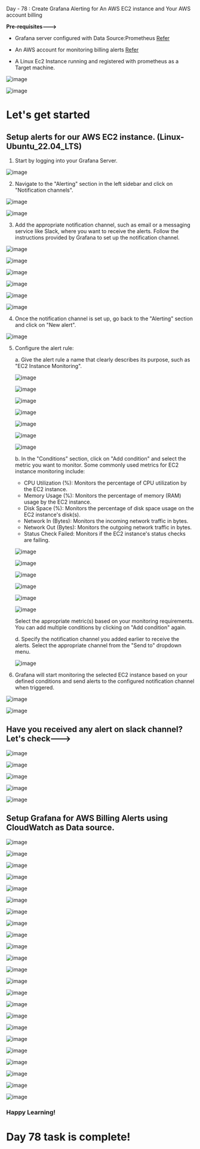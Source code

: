 Day - 78 : Create Grafana Alerting for An AWS EC2 instance and Your AWS account billing

**Pre-requisites--->**

- Grafana server configured with Data Source:Prometheus [Refer](https://90daysofdevopschallenge.hashnode.dev/day74-90daysofdevops-challenge-tws)

- An AWS account for monitoring billing alerts [Refer](https://aws.amazon.com/free/?trk=17a47518-9bfe-4f1e-a67f-42bdd19264e5&sc_channel=ps&ef_id=CjwKCAjw44mlBhAQEiwAqP3eVtVUav8CKJEQyq5uKDZ1DwpoeOBuYMAGE5TKBwgV8b6AnRWkjuP6-BoCPZMQAvD_BwE:G:s&s_kwcid=AL!4422!3!525855180410!p!!g!!amazon%20web%20server!13385427590!122597168825&all-free-tier.sort-by=item.additionalFields.SortRank&all-free-tier.sort-order=asc&awsf.Free%20Tier%20Types=*all&awsf.Free%20Tier%20Categories=*all)

- A Linux Ec2 Instance running and registered with prometheus as a Target machine.

![image](https://github.com/Chaitannyaa/90DaysOfDevOps/assets/117350787/5ba991d6-abef-40f7-8074-cf90fb6e1b20)

![image](https://github.com/Chaitannyaa/90DaysOfDevOps/assets/117350787/8c92379c-a572-466d-ab30-b779b1a4d388)

# Let's get started 

## Setup alerts for our AWS EC2 instance. (Linux-Ubuntu_22.04_LTS)

1. Start by logging into your Grafana Server.

![image](https://github.com/Chaitannyaa/90DaysOfDevOps/assets/117350787/25956352-27ec-4a49-9279-d416bb9616fa)

2. Navigate to the "Alerting" section in the left sidebar and click on "Notification channels".

![image](https://github.com/Chaitannyaa/90DaysOfDevOps/assets/117350787/65edd7d0-f7bf-4cab-a78e-4772be1f9acd)

![image](https://github.com/Chaitannyaa/90DaysOfDevOps/assets/117350787/27f33d9a-09db-4036-9baf-0c87922cb28f)

3. Add the appropriate notification channel, such as email or a messaging service like Slack, where you want to receive the alerts. Follow the instructions provided by Grafana to set up the notification channel.

![image](https://github.com/Chaitannyaa/90DaysOfDevOps/assets/117350787/c053294a-a424-41dd-a9d4-2338ff69d2ec)

![image](https://github.com/Chaitannyaa/90DaysOfDevOps/assets/117350787/cbe6601e-94f1-4c0f-940c-3d638063c700)

![image](https://github.com/Chaitannyaa/90DaysOfDevOps/assets/117350787/c14e3e35-60e7-43e5-9091-faa48d8b9c8f)

![image](https://github.com/Chaitannyaa/90DaysOfDevOps/assets/117350787/c88ab857-e554-4b72-9331-c831629ba2af)

![image](https://github.com/Chaitannyaa/90DaysOfDevOps/assets/117350787/4a6ef6d4-dfab-4db4-8877-3c0e972a0b1e)

![image](https://github.com/Chaitannyaa/90DaysOfDevOps/assets/117350787/ea6f5721-a3df-47a1-9977-5b51f2a88bfe)

4. Once the notification channel is set up, go back to the "Alerting" section and click on "New alert".

![image](https://github.com/Chaitannyaa/90DaysOfDevOps/assets/117350787/c74bea6a-790b-4101-b1f2-8f2253b1ef18)

5. Configure the alert rule:

   a. Give the alert rule a name that clearly describes its purpose, such as "EC2 Instance Monitoring".

   ![image](https://github.com/Chaitannyaa/90DaysOfDevOps/assets/117350787/e60603ca-c3eb-475b-9542-5f4c420453c4)

   ![image](https://github.com/Chaitannyaa/90DaysOfDevOps/assets/117350787/f9e83c55-1584-49db-ab08-82e805792011)

   ![image](https://github.com/Chaitannyaa/90DaysOfDevOps/assets/117350787/edf06034-cd64-4852-8ce8-ca36fef4f417)

   ![image](https://github.com/Chaitannyaa/90DaysOfDevOps/assets/117350787/c024c785-3d4f-4ad1-9db2-19a9e05b9476)

   ![image](https://github.com/Chaitannyaa/90DaysOfDevOps/assets/117350787/d5c4421d-c28b-4259-a75f-41fc43edcd65)

   ![image](https://github.com/Chaitannyaa/90DaysOfDevOps/assets/117350787/d9c67e37-0cb7-404b-aafe-d4369a742822)

   ![image](https://github.com/Chaitannyaa/90DaysOfDevOps/assets/117350787/539efd44-3719-44be-a7ce-f1a11903bee0)

   b. In the "Conditions" section, click on "Add condition" and select the metric you want to monitor. Some commonly used metrics for EC2 instance monitoring include:

      - CPU Utilization (%): Monitors the percentage of CPU utilization by the EC2 instance.
      - Memory Usage (%): Monitors the percentage of memory (RAM) usage by the EC2 instance.
      - Disk Space (%): Monitors the percentage of disk space usage on the EC2 instance's disk(s).
      - Network In (Bytes): Monitors the incoming network traffic in bytes.
      - Network Out (Bytes): Monitors the outgoing network traffic in bytes.
      - Status Check Failed: Monitors if the EC2 instance's status checks are failing.

   ![image](https://github.com/Chaitannyaa/90DaysOfDevOps/assets/117350787/c9686b1c-13c0-4539-8b24-e94df6da8814)

   ![image](https://github.com/Chaitannyaa/90DaysOfDevOps/assets/117350787/0845e1f5-f5d1-4d70-a88f-1703685d80c8)

   ![image](https://github.com/Chaitannyaa/90DaysOfDevOps/assets/117350787/f04b9d92-2d54-4bb1-a96b-1f994907ddbe)

   ![image](https://github.com/Chaitannyaa/90DaysOfDevOps/assets/117350787/781d8784-4659-4ac7-9024-660bad465db2)

   ![image](https://github.com/Chaitannyaa/90DaysOfDevOps/assets/117350787/31c1228e-c5e0-4cdc-9cd2-8c9333d9496f)

   ![image](https://github.com/Chaitannyaa/90DaysOfDevOps/assets/117350787/81019f60-1dc1-4036-8870-4d374ce3fe0c)

   Select the appropriate metric(s) based on your monitoring requirements. You can add multiple conditions by clicking on "Add condition" again.

   d. Specify the notification channel you added earlier to receive the alerts. Select the appropriate channel from the "Send to" dropdown menu.

   ![image](https://github.com/Chaitannyaa/90DaysOfDevOps/assets/117350787/57f7993b-4cab-481c-8486-5dcd6e959f63)

6. Grafana will start monitoring the selected EC2 instance based on your defined conditions and send alerts to the configured notification channel when triggered.

![image](https://github.com/Chaitannyaa/90DaysOfDevOps/assets/117350787/e76b9dd8-3cba-4182-a3ce-2bb67ab51b43)

![image](https://github.com/Chaitannyaa/90DaysOfDevOps/assets/117350787/b7940d78-b129-4e10-afca-04693f65f7a8)

## Have you received any alert on slack channel? Let's check--->

![image](https://github.com/Chaitannyaa/90DaysOfDevOps/assets/117350787/3c1a853d-c041-4684-9607-c578792a79cb)

![image](https://github.com/Chaitannyaa/90DaysOfDevOps/assets/117350787/e4e68ca2-cb1c-4472-be32-ce3a42d1b0c3)

![image](https://github.com/Chaitannyaa/90DaysOfDevOps/assets/117350787/a8d2ae02-6776-40db-bfc0-94bdca485562)

![image](https://github.com/Chaitannyaa/90DaysOfDevOps/assets/117350787/b978aac3-1de0-404b-b65a-8e3bbc384072)

![image](https://github.com/Chaitannyaa/90DaysOfDevOps/assets/117350787/41ccd78d-52e3-46d3-b1ea-89fa532dad41)

## Setup Grafana for AWS Billing Alerts using CloudWatch as Data source.

![image](https://github.com/Chaitannyaa/90DaysOfDevOps/assets/117350787/a83df5da-1ba7-413a-bc66-09324a03b11d)

![image](https://github.com/Chaitannyaa/90DaysOfDevOps/assets/117350787/290b61e5-051d-4147-9d64-4b317b568b3f)

![image](https://github.com/Chaitannyaa/90DaysOfDevOps/assets/117350787/ab0a3407-3eda-4278-99c9-5332e889ad6e)

![image](https://github.com/Chaitannyaa/90DaysOfDevOps/assets/117350787/f7ed8719-c4e4-44e2-a4c8-6ca1ef933ba2)

![image](https://github.com/Chaitannyaa/90DaysOfDevOps/assets/117350787/87fcb410-b017-44ad-ac4b-f07121efddb6)

![image](https://github.com/Chaitannyaa/90DaysOfDevOps/assets/117350787/7e9e5069-ea7a-4085-abcb-39054f1053c7)

![image](https://github.com/Chaitannyaa/90DaysOfDevOps/assets/117350787/73fafa0c-9dba-42aa-a110-db7e59a0e9fa)

![image](https://github.com/Chaitannyaa/90DaysOfDevOps/assets/117350787/e0136298-fd9e-4cbd-a54f-de2426cb5553)

![image](https://github.com/Chaitannyaa/90DaysOfDevOps/assets/117350787/111b55f0-98d3-44e4-aa22-06de0a8cdb9d)

![image](https://github.com/Chaitannyaa/90DaysOfDevOps/assets/117350787/f962cbcc-f545-42ed-8d85-e6a299a57c8e)

![image](https://github.com/Chaitannyaa/90DaysOfDevOps/assets/117350787/88d67f5b-0a55-48c0-898a-f44b72535418)

![image](https://github.com/Chaitannyaa/90DaysOfDevOps/assets/117350787/d4e8ca33-d26a-491f-b89b-d46c3be917f8)

![image](https://github.com/Chaitannyaa/90DaysOfDevOps/assets/117350787/315a2d7d-1ec9-46d4-943c-339b30270135)

![image](https://github.com/Chaitannyaa/90DaysOfDevOps/assets/117350787/5453a851-19f7-486a-ae6c-5b455274cffa)

![image](https://github.com/Chaitannyaa/90DaysOfDevOps/assets/117350787/d4c804d4-4915-4d50-8a79-cba2458cdd07)

![image](https://github.com/Chaitannyaa/90DaysOfDevOps/assets/117350787/8c8967e9-a40c-4dda-b252-4876c79bcf0b)

![image](https://github.com/Chaitannyaa/90DaysOfDevOps/assets/117350787/1e5b9c68-d4b0-43c4-93d5-86b1355a6039)

![image](https://github.com/Chaitannyaa/90DaysOfDevOps/assets/117350787/4d42d458-21a1-49fd-8e8c-35334e937edc)

![image](https://github.com/Chaitannyaa/90DaysOfDevOps/assets/117350787/7c770eb7-ffbe-4b8b-9e54-549c3a6bcee5)

![image](https://github.com/Chaitannyaa/90DaysOfDevOps/assets/117350787/6caff6d0-1e7e-4911-ab16-ebd667ab785f)

![image](https://github.com/Chaitannyaa/90DaysOfDevOps/assets/117350787/24123c00-5a9f-4ce9-87ad-eb67152db524)

![image](https://github.com/Chaitannyaa/90DaysOfDevOps/assets/117350787/08394938-c84c-446f-97fd-ab72f159224f)

![image](https://github.com/Chaitannyaa/90DaysOfDevOps/assets/117350787/113e770a-b6ce-4095-ad3b-14c2ce70b06d)

### Happy Learning!

# Day 78 task is complete!

